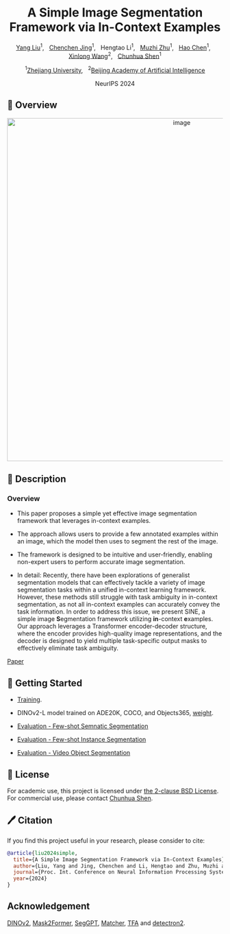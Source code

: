 <div align="center">

<h1>A Simple Image Segmentation Framework via In-Context Examples </h1>

[Yang Liu](https://scholar.google.com/citations?user=9JcQ2hwAAAAJ&hl=en)<sup>1</sup>, &nbsp; 
[Chenchen Jing](https://jingchenchen.github.io/)<sup>1</sup>, &nbsp;
Hengtao Li<sup>1</sup>, &nbsp;
[Muzhi Zhu](https://scholar.google.com/citations?user=064gBH4AAAAJ&hl=en)<sup>1</sup>, &nbsp;
[Hao Chen](https://stan-haochen.github.io/)<sup>1</sup>, &nbsp;
[Xinlong Wang](https://www.xloong.wang/)<sup>2</sup>, &nbsp;
[Chunhua Shen](https://cshen.github.io/)<sup>1</sup>

<sup>1</sup>[Zhejiang University](https://www.zju.edu.cn/english/), &nbsp;
<sup>2</sup>[Beijing Academy of Artificial Intelligence](https://www.baai.ac.cn/english.html)

NeurIPS 2024

</div>

## 🚀 Overview
<div align="center">
<img width="800" alt="image" src="figs/framework.png">
</div>

## 📖 Description

### Overview
- This paper proposes a simple yet effective image segmentation framework that leverages in-context examples.
- The approach allows users to provide a few annotated examples within an image, which the model then uses to segment the rest of the image.
- The framework is designed to be intuitive and user-friendly, enabling non-expert users to perform accurate image segmentation.

- In detail:
Recently, there have been explorations of generalist segmentation models that can effectively tackle a variety of image segmentation tasks within a unified in-context learning framework. 
However, these methods still struggle with task ambiguity in in-context segmentation, as not all in-context examples can accurately convey the task information. 
In order to address this issue, we present SINE, a simple image **S**egmentation framework utilizing **in**-context **e**xamples. 
Our approach leverages a Transformer encoder-decoder structure, where the encoder provides high-quality image representations, and the decoder is designed to yield multiple task-specific output masks to effectively eliminate task ambiguity.

[Paper](https://arxiv.org/abs/2410.04842)


## 👻 Getting Started

- [Training](TRAINING.md). 

- DINOv2-L model trained on ADE20K, COCO, and Objects365, [weight](https://drive.google.com/file/d/1GYQbbUZClbmhVESDLpRwqe-TyijW2kKb/view?usp=sharing).

- [Evaluation - Few-shot Semnatic Segmentation](inference_fss/EVALUATION.md)

- [Evaluation - Few-shot Instance Segmentation](inference_fsod/EVALUATION.md)

- [Evaluation - Video Object Segmentation](inference_vos/EVALUATION.md)



## 🎫 License

For academic use, this project is licensed under [the 2-clause BSD License](LICENSE). For commercial use, please contact [Chunhua Shen](mailto:chhshen@gmail.com).

## 🖊️ Citation


If you find this project useful in your research, please consider to cite:


```BibTeX
@article{liu2024simple,
  title={A Simple Image Segmentation Framework via In-Context Examples},
  author={Liu, Yang and Jing, Chenchen and Li, Hengtao and Zhu, Muzhi and Chen, Hao and Wang, Xinlong and Shen, Chunhua},
  journal={Proc. Int. Conference on Neural Information Processing Systems (NeurIPS)},
  year={2024}
}
```

## Acknowledgement
[DINOv2](https://github.com/facebookresearch/dinov2), [Mask2Former](https://github.com/facebookresearch/Mask2Former), [SegGPT](https://github.com/baaivision/Painter/tree/main/SegGPT), [Matcher](https://github.com/aim-uofa/Matcher), [TFA](https://github.com/ucbdrive/few-shot-object-detection) and [detectron2](https://github.com/facebookresearch/detectron2).
